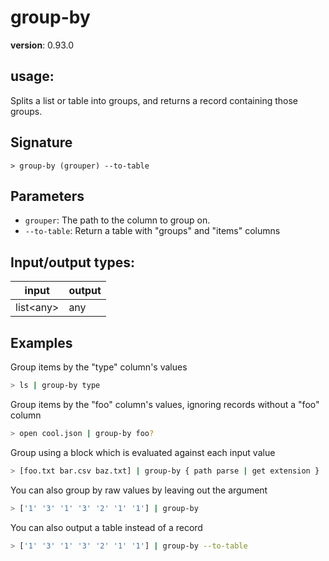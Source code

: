 # group-by

**version**: 0.93.0

## **usage**:

Splits a list or table into groups, and returns a record containing those groups.

## Signature

`> group-by (grouper) --to-table`

## Parameters

- `grouper`: The path to the column to group on.
- `--to-table`: Return a table with "groups" and "items" columns

## Input/output types:

| input       | output |
| ----------- | ------ |
| list\<any\> | any    |

## Examples

Group items by the "type" column's values

```bash
> ls | group-by type
```

Group items by the "foo" column's values, ignoring records without a "foo" column

```bash
> open cool.json | group-by foo?
```

Group using a block which is evaluated against each input value

```bash
> [foo.txt bar.csv baz.txt] | group-by { path parse | get extension }
```

You can also group by raw values by leaving out the argument

```bash
> ['1' '3' '1' '3' '2' '1' '1'] | group-by
```

You can also output a table instead of a record

```bash
> ['1' '3' '1' '3' '2' '1' '1'] | group-by --to-table
```

